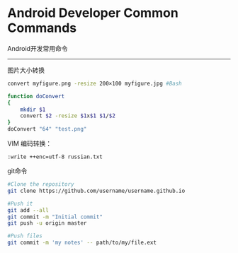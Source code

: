 Android Developer Common Commands
===========================
Android开发常用命令

****

图片大小转换
```Bash
convert myfigure.png -resize 200×100 myfigure.jpg #Bash

function doConvert
{
    mkdir $1
	convert $2 -resize $1x$1 $1/$2
}
doConvert "64" "test.png" 
```


VIM 编码转换：
```
:write ++enc=utf-8 russian.txt
```

git命令
```Bash
#Clone the repository
git clone https://github.com/username/username.github.io   

#Push it
git add --all   
git commit -m "Initial commit"
git push -u origin master

#Push files
git commit -m 'my notes' -- path/to/my/file.ext
```